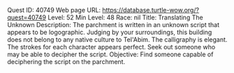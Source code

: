 Quest ID: 40749
Web page URL: https://database.turtle-wow.org/?quest=40749
Level: 52
Min Level: 48
Race: nil
Title: Translating The Unknown
Description: The parchment is written in an unknown script that appears to be logographic. Judging by your surroundings, this building does not belong to any native culture to Tel'Abim. The calligraphy is elegant. The strokes for each character appears perfect. Seek out someone who may be able to decipher the script.
Objective: Find someone capable of deciphering the script on the parchment.
